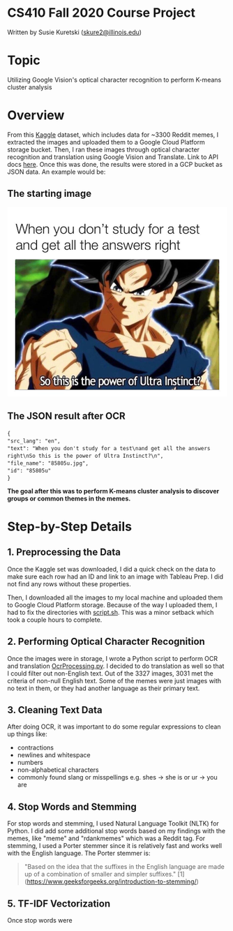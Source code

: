 # CS410 Fall 2020 Course Project
Written by Susie Kuretski (skure2@illinois.edu)

# Topic
Utilizing Google Vision's optical character recognition to perform K-means cluster analysis

# Overview
From this [Kaggle](https://www.kaggle.com/sayangoswami/reddit-memes-dataset) dataset, which includes data for ~3300 Reddit memes, I extracted the images and uploaded them to a Google Cloud Platform storage bucket. Then, I ran these images through optical character recognition and translation using Google Vision and Translate. Link to API docs [here](https://cloud.google.com/vision/docs/ocr). Once this was done, the results were stored in a GCP bucket as JSON data. An example would be:

## The starting image

![85805u](https://github.com/skuretski/CourseProject/blob/main/85805u.jpg?raw=true "85805u")

## The JSON result after OCR

`{` <br />
`"src_lang": "en",`<br/>
`"text": "When you don't study for a test\nand get all the answers right\nSo this is the power of Ultra Instinct?\n",`<br/> 
`"file_name": "85805u.jpg",`<br/> 
`"id": "85805u"`<br/>
`}`

**The goal after this was to perform K-means cluster analysis to discover groups or common themes in the memes.**

# Step-by-Step Details

## 1. Preprocessing the Data
Once the Kaggle set was downloaded, I did a quick check on the data to make sure each row had an ID and link to an image with Tableau Prep. I did not find any rows without these properties.
<br/>

Then, I downloaded all the images to my local machine and uploaded them to Google Cloud Platform storage. Because of the way I uploaded them, I had to fix the directories with [script.sh](https://github.com/skuretski/CourseProject/blobl/main/script.sh). This was a minor setback which took a couple hours to complete. 
<br/>

## 2. Performing Optical Character Recognition
Once the images were in storage, I wrote a Python script to perform OCR and translation [OcrProcessing.py](https://github.com/skuretski/CourseProject/blobl/main/OcrProcessing.py). I decided to do translation as well so that I could filter out non-English text. Out of the 3327 images, 3031 met the criteria of non-null English text. Some of the memes were just images with no text in them, or they had another language as their primary text. 

## 3. Cleaning Text Data
After doing OCR, it was important to do some regular expressions to clean up things like:
- contractions
- newlines and whitespace
- numbers
- non-alphabetical characters
- commonly found slang or misspellings e.g. shes -> she is or ur -> you are

## 4. Stop Words and Stemming
For stop words and stemming, I used Natural Language Toolkit (NLTK) for Python. I did add some additional stop words based on my findings with the memes, like "meme" and "rdankmemes" which was a Reddit tag. For stemming, I used a Porter stemmer since it is relatively fast and works well with the English language. The Porter stemmer is:

> "Based on the idea that the suffixes in the English language are made up of a combination of smaller and simpler suffixes." [1] (https://www.geeksforgeeks.org/introduction-to-stemming/)

## 5. TF-IDF Vectorization
Once stop words were 